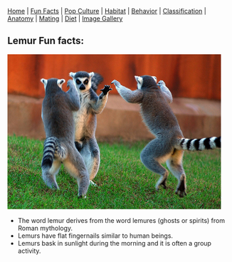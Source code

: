 [Home](/README.md) |
[Fun Facts](/facts.md) |
[Pop Culture](/pop-culture.md) |
[Habitat](/anatomy.md) |
[Behavior](/behavior.md) |
[Classification](/classification.md) |
[Anatomy](/anatomy.md) |
[Mating](/mating.md) |
[Diet](/diet.md) |
[Image Gallery](/ImageGallery.md)

## Lemur Fun facts:

![Lemurs](/images/interesting_lemur.jpg)

* The word lemur derives from the word lemures (ghosts or spirits) from Roman mythology.
* Lemurs have flat fingernails similar to human beings.
* Lemurs bask in sunlight during the morning and it is often a group activity.
